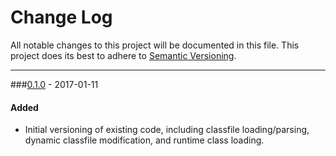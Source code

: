 # Change Log
All notable changes to this project will be documented in this file.
This project does its best to adhere to [Semantic Versioning](http://semver.org/).


--------
###[0.1.0](N/A) - 2017-01-11
#### Added
* Initial versioning of existing code, including classfile loading/parsing, dynamic classfile modification, and runtime class loading.

